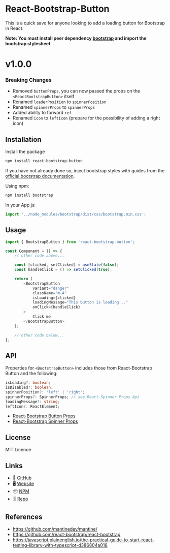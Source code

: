 # React-Bootstrap-Button

This is a quick save for anyone looking to add a loading button for Bootstrap in React.

**Note: You must install peer dependency [bootstrap](https://www.npmjs.com/package/bootstrap) and import the bootstrap stylesheet**

# v1.0.0

### Breaking Changes

- Removed `buttonProps`, you can now passed the props on the `<ReactBootstrapButton>` itself
- Renamed `loaderPosition` to `spinnerPosition`
- Renamed `spinnerProps` to `spinnerProps`
- Added ability to forward `ref`
- Renamed `icon` to `leftIcon` (prepare for the possibility of adding a right icon)

## Installation

Install the package

```bash
npm install react-bootstrap-button
```

If you have not already done so, inject bootstrap styles with guides from the [official bootstrap documentation](https://getbootstrap.com/docs/5.1/getting-started/introduction/).

Using npm:

```bash
npm install bootstrap
```

In your App.js:

```javascript
import '../node_modules/bootstrap/dist/css/bootstrap.min.css';
```

## Usage

```javascript
import { BootstrapButton } from 'react-bootstrap-button';

const Component = () => {
	// other code above...

	const [clicked, setClicked] = useState(false);
	const handleClick = () => setClicked(true);

	return (
		<BootstrapButton
			variant="danger"
			className="m-4"
			isLoading={clicked}
			loadingMessage="This button is loading..."
			onClick={handleClick}
		>
			Click me
		</BootstrapButton>
	);

	// other code below...
};
```

## API

Properties for `<BootstrapButton>` includes those from React-Bootstrap Button and the following:

```typescript
isLoading?: boolean;
isDisabled?: boolean;
spinnerPosition?: 'left' | 'right';
spinnerProps?: SpinnerProps; // see React Spinner Props Api
loadingMessage?: string;
leftIcon?: ReactElement;
```

- [React-Bootstrap Button Props](https://react-bootstrap.github.io/components/buttons/#button-props)
- [React-Bootstrap Spinner Props](https://react-bootstrap.github.io/components/spinners/#spinner-props)

## License

MIT Licence

## Links

- 🐙 [GitHub](https://github.com/chewhx)
- 🖥️ [Website](https://www.chewhx.com)
- 📦 [NPM](https://www.npmjs.com/package/react-bootstrap-button)
- 🗄️ [Repo](https://github.com/chewhx/react-bootstrap-button)

## References

- https://github.com/mantinedev/mantine/
- https://github.com/react-bootstrap/react-bootstrap
- https://javascript.plainenglish.io/the-practical-guide-to-start-react-testing-library-with-typescript-d386804a018
